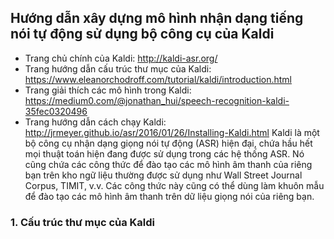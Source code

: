 ## Hướng dẫn xây dựng mô hình nhận dạng tiếng nói tự động sử dụng bộ công cụ của Kaldi
- Trang chủ chính của Kaldi: http://kaldi-asr.org/
- Trang hướng dẫn cấu trúc thư mục của Kaldi: https://www.eleanorchodroff.com/tutorial/kaldi/introduction.html
- Trang giải thích các mô hình trong Kaldi: https://medium0.com/@jonathan_hui/speech-recognition-kaldi-35fec0320496
- Trang hướng dẫn cách chạy Kaldi: http://jrmeyer.github.io/asr/2016/01/26/Installing-Kaldi.html
Kaldi là một bộ công cụ nhận dạng giọng nói tự động (ASR) hiện đại, chứa hầu hết mọi thuật toán hiện đang được sử dụng
trong các hệ thống ASR. Nó cũng chứa các công thức để đào tạo các mô hình âm thanh của riêng bạn trên kho ngữ liệu thường
được sử dụng như Wall Street Journal Corpus, TIMIT, v.v. Các công thức này cũng có thể dùng làm khuôn mẫu để đào tạo các
mô hình âm thanh trên dữ liệu giọng nói của riêng bạn.

### 1. Cấu trúc thư mục của Kaldi



